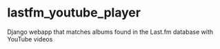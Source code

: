 # lastfm_youtube_player
Django webapp that matches albums found in the Last.fm database with YouTube videos
